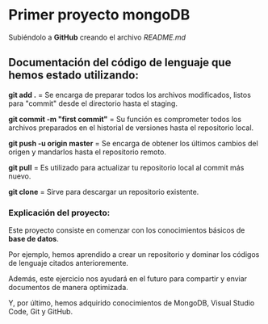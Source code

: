 # Primer proyecto mongoDB
Subiéndolo a **GitHub**
creando el archivo *README.md*
## Documentación del código de lenguaje que hemos estado utilizando:
**git add .** = Se encarga de preparar todos los archivos modificados, listos para "commit" desde el directorio hasta el staging.

**git commit -m "first commit"** = Su función es comprometer todos los archivos preparados en el historial de versiones hasta el repositorio local.

**git push -u origin master** = Se encarga de obtener los últimos cambios del origen y mandarlos hasta el repositorio remoto.

**git pull** = Es utilizado para actualizar tu repositorio local al commit más nuevo.

**git clone** = Sirve para descargar un repositorio existente.

### Explicación del proyecto:
Este proyecto consiste en comenzar con los conocimientos básicos de **base de datos**. 

Por ejemplo, hemos aprendido a crear un repositorio y dominar los códigos de lenguaje citados anterioremente.

Además, este ejercicio nos ayudará en el futuro para compartir y enviar documentos de manera optimizada.

Y, por último, hemos adquirido conocimientos de MongoDB, Visual Studio Code, Git y GitHub.